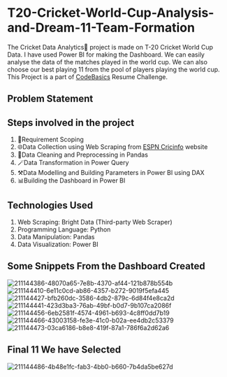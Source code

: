 # T20-Cricket-World-Cup-Analysis-and-Dream-11-Team-Formation
The Cricket Data Analytics🏏 project is made on T-20 Cricket World Cup Data. I have used Power BI for making the Dashboard.
We can easily analyse the data of the matches played in the world cup. We can also choose our best playing 11 from the pool of players playing the world cup. This Project is a part of [CodeBasics](https://codebasics.io/) Resume Challenge.

## Problem Statement

## Steps involved in the project
1. 📝Requirement Scoping
2. 🌐Data Collection using Web Scraping from [ESPN Cricinfo](https://www.espn.in/cricket/) website
3. 🧹Data Cleaning and Preprocessing in Pandas
4. 🪄Data Transformation in Power Query
5. ⚒️Data Modelling and Building Parameters in Power BI using DAX
6. 📊Building the Dashboard in Power BI

## Technologies Used

1. Web Scraping: Bright Data (Third-party Web Scraper)
2. Programming Language: Python
3. Data Manipulation: Pandas
4. Data Visualization: Power BI

## Some Snippets From the Dashboard Created

![211144386-48070a65-7e8b-4370-af44-121b878b554b](https://github.com/user-attachments/assets/a125ede2-9005-415f-9147-247898b4be5a)
![211144410-6e11c0cd-ab86-4357-b272-9019f5efa445](https://github.com/user-attachments/assets/45dcaf0d-69a5-4577-a6e4-afe0330c5602)
![211144427-bfb260dc-3586-4db2-879c-6d84f4e8ca2d](https://github.com/user-attachments/assets/efc12046-23ff-4512-affb-e51d4412c4ee)
![211144441-423d3ba3-76ab-49bf-b0d7-9b107ca2086f](https://github.com/user-attachments/assets/6f5f0eb2-48c2-45a6-8951-c6c709503462)
![211144456-6eb2581f-4574-4961-b693-4c8ff0dd7b19](https://github.com/user-attachments/assets/ed6bf48a-1b83-4af1-8d64-5d6b668e321c)
![211144466-43003158-fe3e-41c0-b02a-ee4db2c53379](https://github.com/user-attachments/assets/5733c78c-f63f-457a-9625-61e474bb92d5)
![211144473-03ca6186-b8e8-419f-87a1-786f6a2d62a6](https://github.com/user-attachments/assets/44ce06ec-07bb-4cac-b640-a110081042f5)
## Final 11 We have Selected
![211144486-4b48e1fc-fab3-4bb0-b660-7b4da5be627d](https://github.com/user-attachments/assets/6ff34297-5f26-403f-9fa9-fc4c7146b94d)

